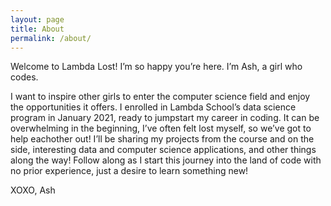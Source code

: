 ```yaml
---
layout: page
title: About
permalink: /about/
---
```

Welcome to Lambda Lost! I’m so happy you’re here. I’m Ash, a girl who codes.

I want to inspire other girls to enter the computer science field and enjoy the opportunities it offers. I enrolled in Lambda School’s data science program in January 2021, ready to jumpstart my career in coding. It can be overwhelming in the beginning, I’ve often felt lost myself, so we’ve got to help eachother out! I’ll be sharing my projects from the course and on the side, interesting data and computer science applications, and other things along the way! Follow along as I start this journey into the land of code with no prior experience, just a desire to learn something new!

XOXO, Ash
